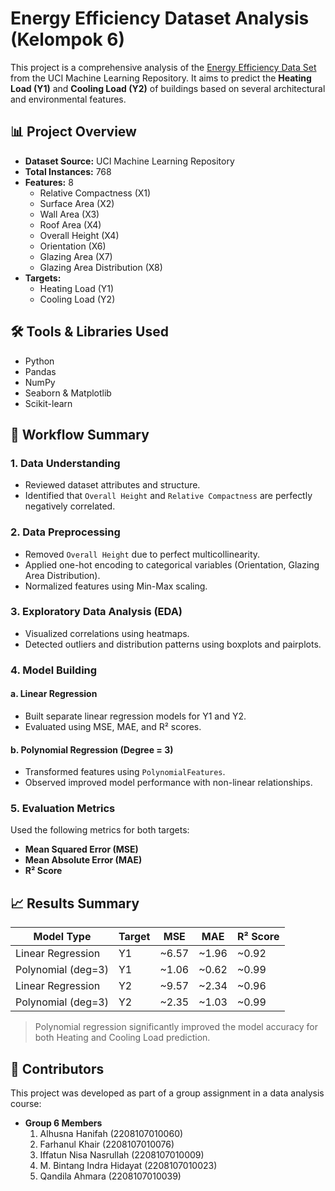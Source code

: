 # Energy Efficiency Dataset Analysis (Kelompok 6)

This project is a comprehensive analysis of the [Energy Efficiency Data Set](https://archive.ics.uci.edu/ml/datasets/Energy+efficiency) from the UCI Machine Learning Repository. It aims to predict the **Heating Load (Y1)** and **Cooling Load (Y2)** of buildings based on several architectural and environmental features.

## 📊 Project Overview

- **Dataset Source:** UCI Machine Learning Repository
- **Total Instances:** 768
- **Features:** 8
  - Relative Compactness (X1)
  - Surface Area (X2)
  - Wall Area (X3)
  - Roof Area (X4)
  - Overall Height (X4)
  - Orientation (X6)
  - Glazing Area (X7)
  - Glazing Area Distribution (X8)
- **Targets:**
  - Heating Load (Y1)
  - Cooling Load (Y2)

## 🛠️ Tools & Libraries Used

- Python
- Pandas
- NumPy
- Seaborn & Matplotlib
- Scikit-learn

## 🧪 Workflow Summary

### 1. Data Understanding
- Reviewed dataset attributes and structure.
- Identified that `Overall Height` and `Relative Compactness` are perfectly negatively correlated.

### 2. Data Preprocessing
- Removed `Overall Height` due to perfect multicollinearity.
- Applied one-hot encoding to categorical variables (Orientation, Glazing Area Distribution).
- Normalized features using Min-Max scaling.

### 3. Exploratory Data Analysis (EDA)
- Visualized correlations using heatmaps.
- Detected outliers and distribution patterns using boxplots and pairplots.

### 4. Model Building

#### a. Linear Regression
- Built separate linear regression models for Y1 and Y2.
- Evaluated using MSE, MAE, and R² scores.

#### b. Polynomial Regression (Degree = 3)
- Transformed features using `PolynomialFeatures`.
- Observed improved model performance with non-linear relationships.

### 5. Evaluation Metrics
Used the following metrics for both targets:
- **Mean Squared Error (MSE)**
- **Mean Absolute Error (MAE)**
- **R² Score**

## 📈 Results Summary

| Model Type         | Target | MSE     | MAE     | R² Score |
|--------------------|--------|---------|---------|----------|
| Linear Regression  | Y1     | ~6.57   | ~1.96   | ~0.92    |
| Polynomial (deg=3) | Y1     | ~1.06   | ~0.62   | ~0.99    |
| Linear Regression  | Y2     | ~9.57   | ~2.34   | ~0.96    |
| Polynomial (deg=3) | Y2     | ~2.35   | ~1.03   | ~0.99    |

> Polynomial regression significantly improved the model accuracy for both Heating and Cooling Load prediction.

## 👥 Contributors

This project was developed as part of a group assignment in a data analysis course:

- **Group 6 Members**
  1. Alhusna Hanifah (2208107010060)
  2. Farhanul Khair (2208107010076)
  3. Iffatun Nisa Nasrullah (2208107010009)
  4. M. Bintang Indra Hidayat (2208107010023)
  5. Qandila Ahmara (2208107010039)


